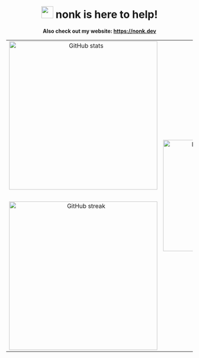 <div align="center">
    <h1>
        <img width="32" height="32" src="assets/mars.avif">
        <span>nonk is here to help!</span>
    </h1>
</div>

**<div align="center">Also check out my website: <https://nonk.dev></div>**

<table align="center" cellspacing="0" cellpadding="0" style="border-collapse: collapse; border: none;">
    <tr>
        <td align="center">
            <a href="https://github.com/anuraghazra/github-readme-stats">
                <img alt="GitHub stats" width="400" src="https://github-readme-stats.vercel.app/api/?username=nonk123&custom_title=My+GitHub+Stats&exclude_repo=PNEngine,ProjectNightmare,catspeak-lang,gzdoom,kakoune-lsp&theme=transparent&card_width=400">
            </a>
        </td>
        <td align="center" rowspan="3">
            <a href="https://github.com/anuraghazra/github-readme-stats">
                <img alt="Most used languages" width="300" src="https://github-readme-stats.vercel.app/api/top-langs/?username=nonk123&exclude_repo=PNEngine,ProjectNightmare,catspeak-lang,gzdoom,kakoune-lsp&show-icons=true&theme=transparent&card_width=300&langs_count=12&layout=pie">
            </a>
        </td>
    </tr>
    <tr>
        <td align="center"><br></td>
    </tr>
    <tr>
        <td align="center">
            <a href="https://git.io/streak-stats"><img alt="GitHub streak" width="400" src="https://github-readme-streak-stats-eight.vercel.app/?user=nonk123&theme=transparent&background=00000000&card_width=400"></a>
        </td>
    </tr>
</table>
